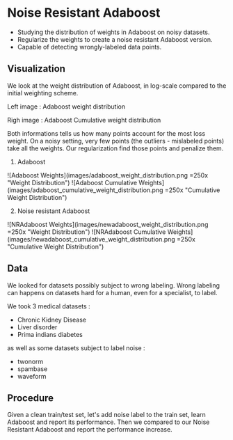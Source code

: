 # Noise Resistant Adaboost

* Studying the distribution of weights in Adaboost on noisy datasets.
* Regularize the weights to create a noise resistant Adaboost version.
* Capable of detecting wrongly-labeled data points.

## Visualization

We look at the weight distribution of Adaboost, in log-scale compared to the initial weighting scheme.

Left image : Adaboost weight distribution

Righ image : Adaboost Cumulative weight distribution

Both informations tells us how many points account for the most loss weight. On a noisy setting, very few points (the outliers - mislabeled points) take all the weights. Our regularization find those points and penalize them.

1. Adaboost

![Adaboost Weights](images/adaboost_weight_distribution.png =250x "Weight Distribution") ![Adaboost Cumulative Weights](images/adaboost_cumulative_weight_distribution.png =250x "Cumulative Weight Distribution")

2. Noise resistant Adaboost

![NRAdaboost Weights](images/newadaboost_weight_distribution.png =250x "Weight Distribution") ![NRAdaboost Cumulative Weights](images/newadaboost_cumulative_weight_distribution.png =250x "Cumulative Weight Distribution")

## Data

We looked for datasets possibly subject to wrong labeling. Wrong labeling can happens on datasets hard for a human, even for a specialist, to label.

We took 3 medical datasets :
* Chronic Kidney Disease
* Liver disorder
* Prima indians diabetes

as well as some datasets subject to label noise :
* twonorm
* spambase
* waveform

## Procedure

Given a clean train/test set, let's add noise label to the train set, learn Adaboost and report its performance. Then we compared to our Noise Resistant Adaboost and report the performance increase.

